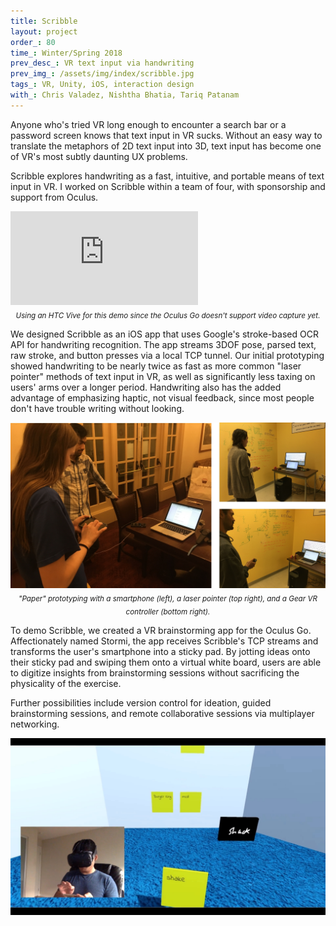 ```yaml
---
title: Scribble
layout: project
order_: 80
time_: Winter/Spring 2018
prev_desc_: VR text input via handwriting
prev_img_: /assets/img/index/scribble.jpg
tags_: VR, Unity, iOS, interaction design
with_: Chris Valadez, Nishtha Bhatia, Tariq Patanam
---
```


Anyone who's tried VR long enough to encounter a search bar or a password screen knows that text input in VR sucks. Without an easy way to translate the metaphors of 2D text input into 3D, text input has become one of VR's most subtly daunting UX problems.

Scribble explores handwriting as a fast, intuitive, and portable means of text input in VR. I worked on Scribble within a team of four, with sponsorship and support from Oculus.

<p><div class="vid-wrapper-yt"><iframe src="https://www.youtube.com/embed/v7YRMaLWRPg?rel=0&amp;showinfo=0" frameborder="0" allow="encrypted-media" allowfullscreen></iframe></div>
<center><sub><i>Using an HTC Vive for this demo since the Oculus Go doesn't support video capture yet.</i></sub></center></p>

We designed Scribble as an iOS app that uses Google's stroke-based OCR API for handwriting recognition. The app streams 3DOF pose, parsed text, raw stroke, and button presses via a local TCP tunnel. Our initial prototyping showed handwriting to be nearly twice as fast as more common "laser pointer" methods of text input in VR, as well as significantly less taxing on users' arms over a longer period. Handwriting also has the added advantage of emphasizing haptic, not visual feedback, since most people don't have trouble writing without looking.

<p><div class="img-wrapper"><img class="html-image" src="/assets/img/prototype-combined.jpg"></div>
<center><sub><i>"Paper" prototyping with a smartphone (left), a laser pointer (top right), and a Gear VR controller (bottom right).</i></sub></center></p>

To demo Scribble, we created a VR brainstorming app for the Oculus Go. Affectionately named Stormi, the app receives Scribble's TCP streams and transforms the user's smartphone into a sticky pad. By jotting ideas onto their sticky pad and swiping them onto a virtual white board, users are able to digitize insights from brainstorming sessions without sacrificing the physicality of the exercise.

Further possibilities include version control for ideation, guided brainstorming sessions, and remote collaborative sessions via multiplayer networking.

![](/assets/img/scribble1.jpg)
